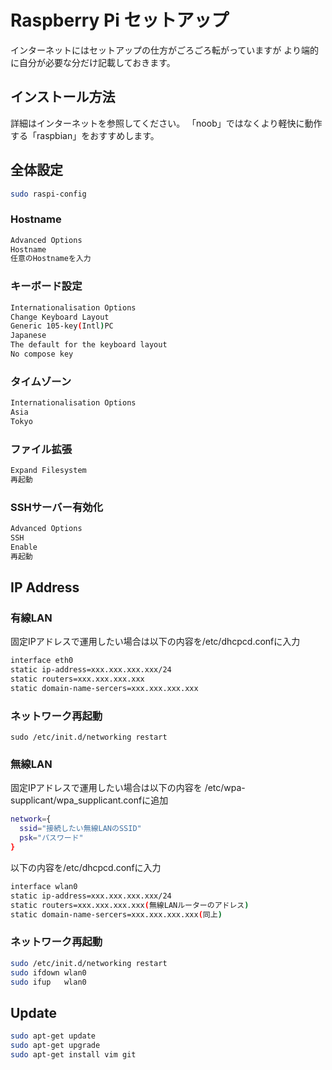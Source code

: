 # Raspberry Pi セットアップ

インターネットにはセットアップの仕方がごろごろ転がっていますが
より端的に自分が必要な分だけ記載しておきます。

## インストール方法
詳細はインターネットを参照してください。
「noob」ではなくより軽快に動作する「raspbian」をおすすめします。

## 全体設定
```bash
sudo raspi-config
```

### Hostname
```bash
Advanced Options
Hostname
任意のHostnameを入力
```

### キーボード設定
```bash
Internationalisation Options
Change Keyboard Layout
Generic 105-key(Intl)PC
Japanese
The default for the keyboard layout
No compose key
```

### タイムゾーン
```bash
Internationalisation Options
Asia
Tokyo
```

### ファイル拡張
```bash
Expand Filesystem
再起動
```

### SSHサーバー有効化
```bash
Advanced Options
SSH
Enable
再起動
```

## IP Address
### 有線LAN
固定IPアドレスで運用したい場合は以下の内容を/etc/dhcpcd.confに入力
```bash
interface eth0
static ip-address=xxx.xxx.xxx.xxx/24
static routers=xxx.xxx.xxx.xxx
static domain-name-sercers=xxx.xxx.xxx.xxx
```
### ネットワーク再起動
```sudo /etc/init.d/networking restart```

### 無線LAN
固定IPアドレスで運用したい場合は以下の内容を
/etc/wpa-supplicant/wpa_supplicant.confに追加
```bash
network={
  ssid="接続したい無線LANのSSID"
  psk="パスワード"
}
```

以下の内容を/etc/dhcpcd.confに入力
```bash
interface wlan0
static ip-address=xxx.xxx.xxx.xxx/24
static routers=xxx.xxx.xxx.xxx(無線LANルーターのアドレス)
static domain-name-sercers=xxx.xxx.xxx.xxx(同上)
```

### ネットワーク再起動
```bash
sudo /etc/init.d/networking restart
sudo ifdown wlan0
sudo ifup   wlan0
```

## Update
```bash
sudo apt-get update
sudo apt-get upgrade
sudo apt-get install vim git
```
